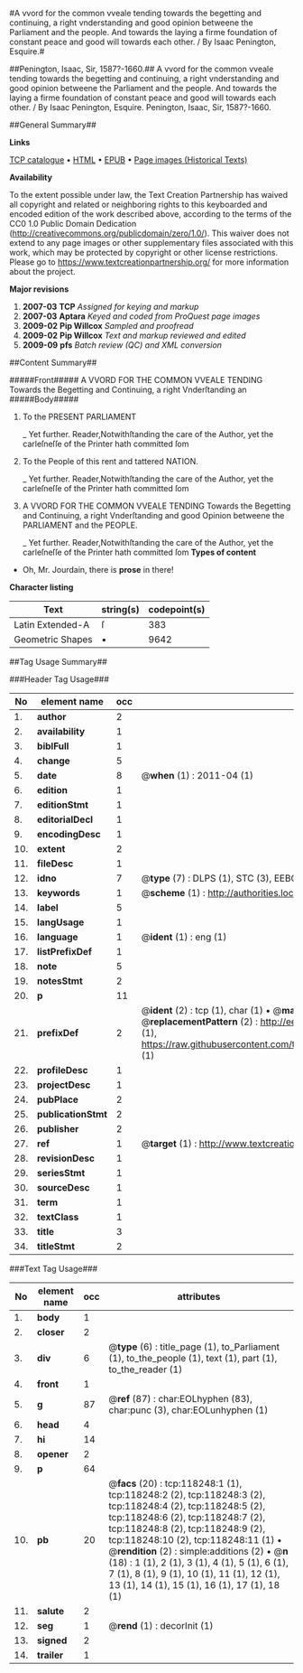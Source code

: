 #A vvord for the common vveale tending towards the begetting and continuing, a right vnderstanding and good opinion betweene the Parliament and the people. And towards the laying a firme foundation of constant peace and good will towards each other. / By Isaac Penington, Esquire.#

##Penington, Isaac, Sir, 1587?-1660.##
A vvord for the common vveale tending towards the begetting and continuing, a right vnderstanding and good opinion betweene the Parliament and the people. And towards the laying a firme foundation of constant peace and good will towards each other. / By Isaac Penington, Esquire.
Penington, Isaac, Sir, 1587?-1660.

##General Summary##

**Links**

[TCP catalogue](http://www.ota.ox.ac.uk/tcp/)  • 
[HTML](http://tei.it.ox.ac.uk/tcp/Texts-HTML/free/A90/A90386.html)  • 
[EPUB](http://tei.it.ox.ac.uk/tcp/Texts-EPUB/free/A90/A90386.epub) • 
[Page images (Historical Texts)](https://historicaltexts.jisc.ac.uk/eebo-99865989e)

**Availability**

To the extent possible under law, the Text Creation Partnership has waived all copyright and related or neighboring rights to this keyboarded and encoded edition of the work described above, according to the terms of the CC0 1.0 Public Domain Dedication (http://creativecommons.org/publicdomain/zero/1.0/). This waiver does not extend to any page images or other supplementary files associated with this work, which may be protected by copyright or other license restrictions. Please go to https://www.textcreationpartnership.org/ for more information about the project.

**Major revisions**

1. __2007-03__ __TCP__ *Assigned for keying and markup*
1. __2007-03__ __Aptara__ *Keyed and coded from ProQuest page images*
1. __2009-02__ __Pip Willcox__ *Sampled and proofread*
1. __2009-02__ __Pip Willcox__ *Text and markup reviewed and edited*
1. __2009-09__ __pfs__ *Batch review (QC) and XML conversion*

##Content Summary##

#####Front#####
A
VVORD
FOR THE
COMMON VVEALE
TENDING
Towards the Begetting and Continuing, a right
Vnderſtanding an
#####Body#####

1. To the
PRESENT
PARLIAMENT

    _ Yet further.
Reader,Notwithſtanding the care of the Author, yet the carleſneſſe
of the Printer hath committed ſom
1. To the People of this rent and tattered
NATION.

    _ Yet further.
Reader,Notwithſtanding the care of the Author, yet the carleſneſſe
of the Printer hath committed ſom
1. A
VVORD
FOR THE
COMMON VVEALE
TENDING
Towards the Begetting and Continuing, a right
Vnderſtanding and good Opinion betweene
the PARLIAMENT and the
PEOPLE.

    _ Yet further.
Reader,Notwithſtanding the care of the Author, yet the carleſneſſe
of the Printer hath committed ſom
**Types of content**

  * Oh, Mr. Jourdain, there is **prose** in there!

**Character listing**


|Text|string(s)|codepoint(s)|
|---|---|---|
|Latin Extended-A|ſ|383|
|Geometric Shapes|▪|9642|

##Tag Usage Summary##

###Header Tag Usage###

|No|element name|occ|attributes|
|---|---|---|---|
|1.|__author__|2||
|2.|__availability__|1||
|3.|__biblFull__|1||
|4.|__change__|5||
|5.|__date__|8| @__when__ (1) : 2011-04 (1)|
|6.|__edition__|1||
|7.|__editionStmt__|1||
|8.|__editorialDecl__|1||
|9.|__encodingDesc__|1||
|10.|__extent__|2||
|11.|__fileDesc__|1||
|12.|__idno__|7| @__type__ (7) : DLPS (1), STC (3), EEBO-CITATION (1), PROQUEST (1), VID (1)|
|13.|__keywords__|1| @__scheme__ (1) : http://authorities.loc.gov/ (1)|
|14.|__label__|5||
|15.|__langUsage__|1||
|16.|__language__|1| @__ident__ (1) : eng (1)|
|17.|__listPrefixDef__|1||
|18.|__note__|5||
|19.|__notesStmt__|2||
|20.|__p__|11||
|21.|__prefixDef__|2| @__ident__ (2) : tcp (1), char (1)  •  @__matchPattern__ (2) : ([0-9\-]+):([0-9IVX]+) (1), (.+) (1)  •  @__replacementPattern__ (2) : http://eebo.chadwyck.com/downloadtiff?vid=$1&page=$2 (1), https://raw.githubusercontent.com/textcreationpartnership/Texts/master/tcpchars.xml#$1 (1)|
|22.|__profileDesc__|1||
|23.|__projectDesc__|1||
|24.|__pubPlace__|2||
|25.|__publicationStmt__|2||
|26.|__publisher__|2||
|27.|__ref__|1| @__target__ (1) : http://www.textcreationpartnership.org/docs/. (1)|
|28.|__revisionDesc__|1||
|29.|__seriesStmt__|1||
|30.|__sourceDesc__|1||
|31.|__term__|1||
|32.|__textClass__|1||
|33.|__title__|3||
|34.|__titleStmt__|2||


###Text Tag Usage###

|No|element name|occ|attributes|
|---|---|---|---|
|1.|__body__|1||
|2.|__closer__|2||
|3.|__div__|6| @__type__ (6) : title_page (1), to_Parliament (1), to_the_people (1), text (1), part (1), to_the_reader (1)|
|4.|__front__|1||
|5.|__g__|87| @__ref__ (87) : char:EOLhyphen (83), char:punc (3), char:EOLunhyphen (1)|
|6.|__head__|4||
|7.|__hi__|14||
|8.|__opener__|2||
|9.|__p__|64||
|10.|__pb__|20| @__facs__ (20) : tcp:118248:1 (1), tcp:118248:2 (2), tcp:118248:3 (2), tcp:118248:4 (2), tcp:118248:5 (2), tcp:118248:6 (2), tcp:118248:7 (2), tcp:118248:8 (2), tcp:118248:9 (2), tcp:118248:10 (2), tcp:118248:11 (1)  •  @__rendition__ (2) : simple:additions (2)  •  @__n__ (18) : 1 (1), 2 (1), 3 (1), 4 (1), 5 (1), 6 (1), 7 (1), 8 (1), 9 (1), 10 (1), 11 (1), 12 (1), 13 (1), 14 (1), 15 (1), 16 (1), 17 (1), 18 (1)|
|11.|__salute__|2||
|12.|__seg__|1| @__rend__ (1) : decorInit (1)|
|13.|__signed__|2||
|14.|__trailer__|1||
